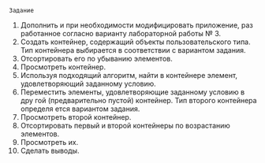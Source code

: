     Задание 
1. Дополнить и при необходимости модифицировать приложение, раз
работанное согласно варианту лабораторной работы № 3.  
2. Создать контейнер, содержащий объекты пользовательского типа. 
Тип контейнера выбирается в соответствии с вариантом задания. 
3. Отсортировать его по убыванию элементов. 
4. Просмотреть контейнер. 
5. Используя подходящий алгоритм, найти в контейнере элемент, 
удовлетворяющий заданному условию. 
6. Переместить элементы, удовлетворяющие заданному условию в дру
гой (предварительно пустой) контейнер. Тип второго контейнера определя
ется вариантом задания. 
7. Просмотреть второй контейнер. 
8. Отсортировать первый и второй контейнеры по возрастанию  
элементов. 
9. Просмотреть их.  
10. Сделать выводы. 